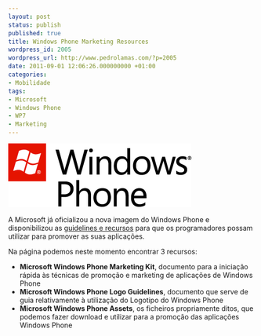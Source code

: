 ```yaml
---
layout: post
status: publish
published: true
title: Windows Phone Marketing Resources
wordpress_id: 2005
wordpress_url: http://www.pedrolamas.com/?p=2005
date: 2011-09-01 12:06:26.000000000 +01:00
categories:
- Mobilidade
tags:
- Microsoft
- Windows Phone
- WP7
- Marketing
---
```

[![](wp-content/uploads/2011/09/WP_2-line_red_rgb.png "Windows Phone")](http://create.msdn.com/en-us/education/basics/marketing)

A Microsoft já oficializou a nova imagem do Windows Phone e disponibilizou as [guidelines e recursos](http://create.msdn.com/en-us/education/basics/marketing) para que os programadores possam utilizar para promover as suas aplicações.

Na página podemos neste momento encontrar 3 recursos:

-   **Microsoft Windows Phone Marketing Kit**, documento para a iniciação rápida às técnicas de promoção e marketing de aplicações de Windows Phone
-   **Microsoft Windows Phone Logo Guidelines**, documento que serve de guia relativamente à utilização do Logotipo do Windows Phone
-   **Microsoft Windows Phone Assets**, os ficheiros propriamente ditos, que podemos fazer download e utilizar para a promoção das aplicações Windows Phone

